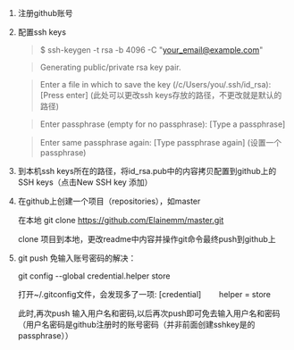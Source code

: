1. 注册github账号
2. 配置ssh keys
   > $ ssh-keygen -t rsa -b 4096 -C "your_email@example.com"
   
   > Generating public/private rsa key pair.
   
   > Enter a file in which to save the key (/c/Users/you/.ssh/id_rsa):[Press enter]
   (此处可以更改ssh keys存放的路径，不更改就是默认的路径)

   > Enter passphrase (empty for no passphrase): [Type a passphrase]

   > Enter same passphrase again: [Type passphrase again]
   (设置一个passphrase)
3. 到本机ssh keys所在的路径，将id_rsa.pub中的内容拷贝配置到github上的SSH keys（点击New SSH key 添加）
4. 在github上创建一个项目（repositories），如master

   在本地 git clone https://github.com/Elainemm/master.git

   clone 项目到本地，更改readme中内容并操作git命令最终push到github上

5. git push 免输入账号密码的解决：

   git config --global credential.helper store

   打开~/.gitconfig文件，会发现多了一项:
   [credential]
　　helper = store

   此时,再次push  输入用户名和密码,以后再次push即可免去输入用户名和密码
   （用户名密码是github注册时的账号密码（并非前面创建sshkey是的passphrase））
   
